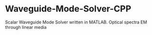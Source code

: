 # Waveguide-Mode-Solver-CPP
Scalar Waveguide Mode Solver written in MATLAB. Optical spectra EM through linear media
